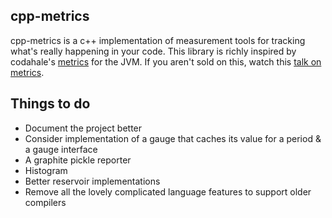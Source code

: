 ## cpp-metrics

cpp-metrics is a c++ implementation of measurement tools for tracking what's really happening in your code.
This library is richly inspired by codahale's [metrics] for the JVM.
If you aren't sold on this, watch this [talk on metrics].

## Things to do

* Document the project better
* Consider implementation of a gauge that caches its value for a period & a gauge interface
* A graphite pickle reporter
* Histogram
* Better reservoir implementations
* Remove all the lovely complicated language features to support older compilers

[metrics]: https://github.com/codahale/metrics
[talk on metrics]: https://www.youtube.com/watch?v=czes-oa0yik